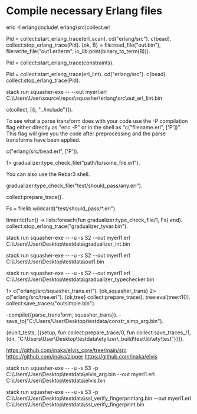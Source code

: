 # Compile necessary Erlang files


erlc -I erlang\include\ erlang\src\collect.erl


Pid = collect:start_erlang_trace(erl_scan).
cd("erlang/src").
c(bead).
collect:stop_erlang_trace(Pid).
{ok, B} = file:read_file("out.bin"), file:write_file("out1.erlterm", io_lib:print(binary_to_term(B))).


Pid = collect:start_erlang_trace(constraints).


Pid = collect:start_erlang_trace(erl_lint).
cd("erlang/src").
c(bead).
collect:stop_erlang_trace(Pid).


 stack run squasher-exe -- --out myerl.erl C:\Users\User\source\repos\squasher\erlang\src\out_erl_lint.bin


c(collect, [{i, "../include"}]).


To see what a parse transform does with your code use the -P compilation flag either directly as "erlc -P" or in the shell as "c("filename.erl", ['P'])". This flag will give you the code after preprocessing and the parse transforms have been applied.

c("erlang/src/bead.erl", ['P']).


1> gradualizer:type_check_file("path/to/some_file.erl").

You can also use the Rebar3 shell.

gradualizer:type_check_file("test/should_pass/any.erl").

 collect:prepare_trace().

 Fs = filelib:wildcard("test/should_pass/*.erl").
 
 timer:tc(fun() -> lists:foreach(fun gradualizer:type_check_file/1, Fs) end).
 collect:stop_erlang_trace("gradualizer_tyvar.bin").
 
stack run squasher-exe -- -u -s S2 --out myerl1.erl C:\Users\User\Desktop\testdata\gradualizer_int.bin   

stack run squasher-exe -- -u -s S2 --out myerl1.erl C:\Users\User\Desktop\testdata\out1.bin

stack run squasher-exe -- -u -s S2 --out myerl1.erl C:\Users\User\Desktop\testdata\gradualizer_typechecker.bin

1> c("erlang/src/squasher_trans.erl").
{ok,squasher_trans}
2> c("erlang/src/tree.erl").
{ok,tree}
collect:prepare_trace().
tree:eval(tree:t1()).
collect:save_traces("outsimple.bin").


-compile({parse_transform, squasher_trans}).
-save_to("C:/Users/User/Desktop/testdata/constr_simp_arg.bin").

{eunit_tests, [{setup, fun collect:prepare_trace/0, fun collect:save_traces_/1, {dir, "C:\\Users\\User\\Desktop\\testdata\\etylizer\\_build\\test\\lib\\ety\\test"}}]}.


https://github.com/inaka/elvis_core/tree/main/src
https://github.com/inaka/zipper
https://github.com/inaka/elvis

stack run squasher-exe -- -u -s S3 -p C:\Users\User\Desktop\testdata\elvis_arg.bin --out myerl1.erl C:\Users\User\Desktop\testdata\elvis.bin

stack run squasher-exe -- -u -s S3 -p C:\Users\User\Desktop\testdata\ssl_verify_fingerprintarg.bin --out myerl1.erl C:\Users\User\Desktop\testdata\ssl_verify_fingerprint.bin
